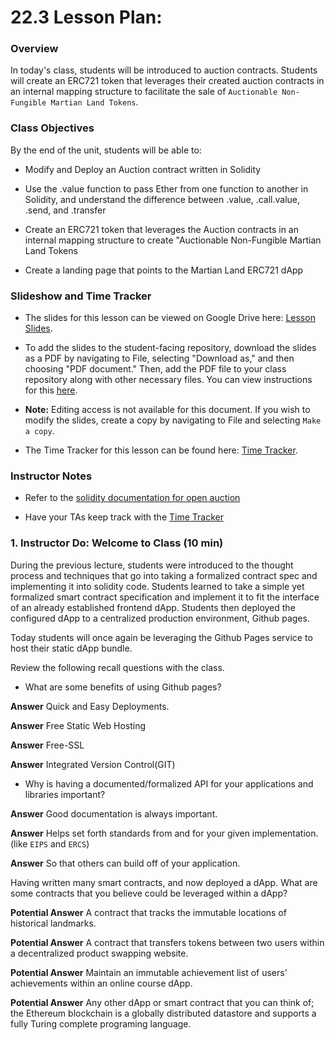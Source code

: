 # 22.3 Lesson Plan:

### Overview

In today's class, students will be introduced to auction contracts. Students will create an ERC721 token that leverages their created auction contracts in an internal mapping structure to facilitate the sale of `Auctionable Non-Fungible Martian Land Tokens`.

### Class Objectives

By the end of the unit, students will be able to:

* Modify and Deploy an Auction contract written in Solidity

* Use the .value function to pass Ether from one function to another in Solidity, and understand the difference between .value, .call.value, .send, and .transfer

* Create an ERC721 token that leverages the Auction contracts in an internal mapping structure to create "Auctionable Non-Fungible Martian Land Tokens

* Create a landing page that points to the Martian Land ERC721 dApp

### Slideshow and Time Tracker

* The slides for this lesson can be viewed on Google Drive here: [Lesson Slides](https://docs.google.com/presentation/d/1devzesQ1UKT2weYAz43Ei9YBIM863dYDtw9IFIMfLis/edit?usp=sharing).

* To add the slides to the student-facing repository, download the slides as a PDF by navigating to File, selecting "Download as," and then choosing "PDF document." Then, add the PDF file to your class repository along with other necessary files. You can view instructions for this [here](https://docs.google.com/presentation/d/1_BDSSZoS2qRvOOAZJvW0dtQVaJfvhtqYzjunIsDO02o/edit ).

* **Note:** Editing access is not available for this document. If you wish to modify the slides, create a copy by navigating to File and selecting `Make a copy`.

* The Time Tracker for this lesson can be found here: [Time Tracker](TimeTracker.xlsx).

### Instructor Notes

* Refer to the [solidity documentation for open auction](https://solidity.readthedocs.io/en/v0.5.11/solidity-by-example.html#blind-auction)

* Have your TAs keep track with the [Time Tracker](TimeTracker.xlsx)

### 1. Instructor Do: Welcome to Class (10 min)

During the previous lecture, students were introduced to the thought process and techniques that go into taking a formalized contract spec and implementing it into solidity code.  Students learned to take a simple yet formalized smart contract specification and implement it to fit the interface of an already established frontend dApp. Students then deployed the configured dApp to a centralized production environment, Github pages.

Today students will once again be leveraging the Github Pages service to host their static dApp bundle.

Review the following recall questions with the class.

* What are some benefits of using Github pages?

**Answer** Quick and Easy Deployments.

**Answer** Free Static Web Hosting

**Answer** Free-SSL

**Answer** Integrated Version Control(GIT)

* Why is having a documented/formalized API for your applications and libraries important?

**Answer** Good documentation is always important.

**Answer** Helps set forth standards from and for your given implementation. (like `EIPS` and `ERCS`)

**Answer** So that others can build off of your application.

Having written many smart contracts, and now deployed a dApp. What are some contracts that you believe could be leveraged within a dApp?

**Potential Answer** A contract that tracks the immutable locations of historical landmarks.

**Potential Answer** A contract that transfers tokens between two users within a decentralized product swapping website.

**Potential Answer** Maintain an immutable achievement list of users' achievements within an online course dApp.

**Potential Answer** Any other dApp or smart contract that you can think of; the Ethereum blockchain is a globally distributed datastore and supports a fully Turing complete programing language.
